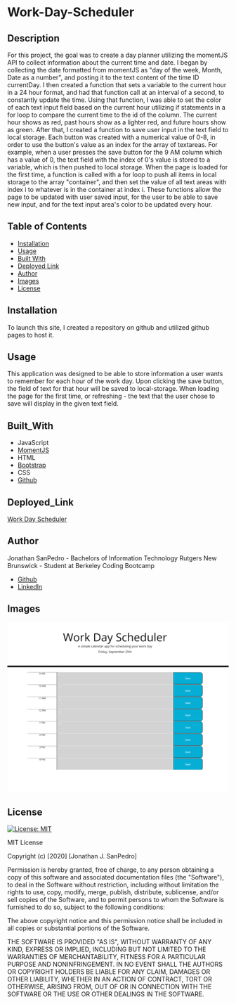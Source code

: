 # Work-Day-Scheduler

## Description
For this project, the goal was to create a day planner utilizing the momentJS API to collect information about the current time and date. I began by collecting the date formatted from momentJS as "day of the week, Month, Date as a number", and posting it to the text content of the time ID currentDay. I then created a function that sets a variable to the current hour in a 24 hour format, and had that function call at an interval of a second, to constantly update the time. Using that function, I was able to set the color of each text input field based on the current hour utilizing if statements in a for loop to compare the current time to the id of the column. The current hour shows as red, past hours show as a lighter red, and future hours show as green. After that, I created a function to save user input in the text field to local storage. Each button was created with a numerical value of 0-8, in order to use the button's value as an index for the array of textareas. For example, when a user presses the save button for the 9 AM column which has a value of 0, the text field with the index of 0's value is stored to a variable, which is then pushed to local storage. When the page is loaded for the first time, a function is called with a for loop to push all items in local storage to the array "container", and then set the value of all text areas with index i to whatever is in the container at index i. These functions allow the page to be updated with user saved input, for the user to be able to save new input, and for the text input area's color to be updated every hour.
 

## Table of Contents

* [Installation](#installation)
* [Usage](#usage)
* [Built With](#built_with)
* [Deployed Link](#deployed_link)
* [Author](#author)
* [Images](#images)
* [License](#license)

## Installation
To launch this site, I created a repository on github and utilized github pages to host it.

## Usage
This application was designed to be able to store information a user wants to remember for each hour of the work day. Upon clicking the save button, the field of text for that hour will be saved to local-storage. When loading the page for the first time, or refreshing - the text that the user chose to save will display in the given text field. 

## Built_With
* JavaScript
* [MomentJS](https://momentjs.com/)
* HTML
* [Bootstrap](https://getbootstrap.com/)
* CSS
* [Github](https://github.com/)

## Deployed_Link
[Work Day Scheduler](https://jsp117.github.io/Work-Day-Scheduler/)

## Author
Jonathan SanPedro - Bachelors of Information Technology Rutgers New Brunswick - Student at Berkeley Coding Bootcamp

* [Github](https://github.com/jsp117)
* [LinkedIn](https://www.linkedin.com/in/jonathan-s-6ab32283/)

## Images
![Schedule](./Assets/scheduler.png)

## License
[![License: MIT](https://img.shields.io/badge/License-MIT-yellow.svg)](https://opensource.org/licenses/MIT)

MIT License

Copyright (c) [2020] [Jonathan J. SanPedro]

Permission is hereby granted, free of charge, to any person obtaining a copy
of this software and associated documentation files (the "Software"), to deal
in the Software without restriction, including without limitation the rights
to use, copy, modify, merge, publish, distribute, sublicense, and/or sell
copies of the Software, and to permit persons to whom the Software is
furnished to do so, subject to the following conditions:

The above copyright notice and this permission notice shall be included in all
copies or substantial portions of the Software.

THE SOFTWARE IS PROVIDED "AS IS", WITHOUT WARRANTY OF ANY KIND, EXPRESS OR
IMPLIED, INCLUDING BUT NOT LIMITED TO THE WARRANTIES OF MERCHANTABILITY,
FITNESS FOR A PARTICULAR PURPOSE AND NONINFRINGEMENT. IN NO EVENT SHALL THE
AUTHORS OR COPYRIGHT HOLDERS BE LIABLE FOR ANY CLAIM, DAMAGES OR OTHER
LIABILITY, WHETHER IN AN ACTION OF CONTRACT, TORT OR OTHERWISE, ARISING FROM,
OUT OF OR IN CONNECTION WITH THE SOFTWARE OR THE USE OR OTHER DEALINGS IN THE
SOFTWARE.

